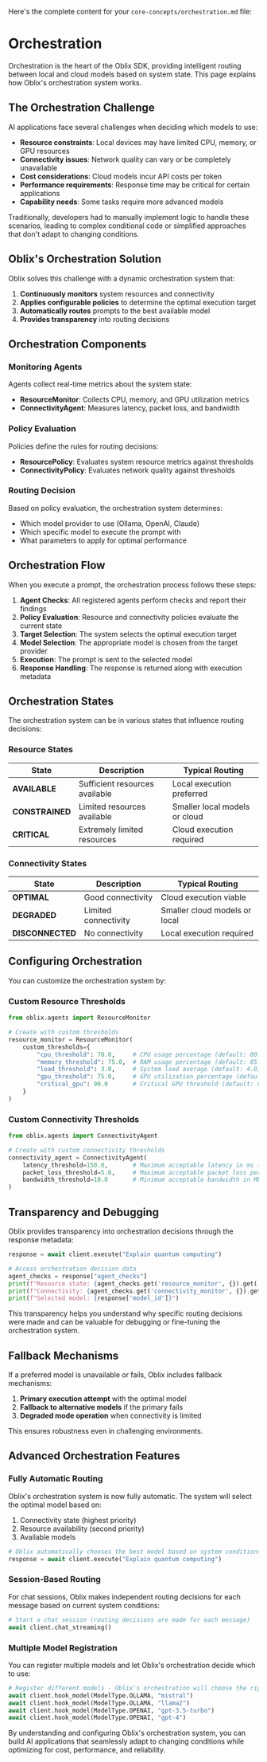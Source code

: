 Here's the complete content for your `core-concepts/orchestration.md` file:

# Orchestration

Orchestration is the heart of the Oblix SDK, providing intelligent routing between local and cloud models based on system state. This page explains how Oblix's orchestration system works.

## The Orchestration Challenge

AI applications face several challenges when deciding which models to use:

- **Resource constraints**: Local devices may have limited CPU, memory, or GPU resources
- **Connectivity issues**: Network quality can vary or be completely unavailable
- **Cost considerations**: Cloud models incur API costs per token
- **Performance requirements**: Response time may be critical for certain applications
- **Capability needs**: Some tasks require more advanced models

Traditionally, developers had to manually implement logic to handle these scenarios, leading to complex conditional code or simplified approaches that don't adapt to changing conditions.

## Oblix's Orchestration Solution

Oblix solves this challenge with a dynamic orchestration system that:

1. **Continuously monitors** system resources and connectivity
2. **Applies configurable policies** to determine the optimal execution target
3. **Automatically routes** prompts to the best available model
4. **Provides transparency** into routing decisions

## Orchestration Components

### Monitoring Agents

Agents collect real-time metrics about the system state:

- **ResourceMonitor**: Collects CPU, memory, and GPU utilization metrics
- **ConnectivityAgent**: Measures latency, packet loss, and bandwidth

### Policy Evaluation

Policies define the rules for routing decisions:

- **ResourcePolicy**: Evaluates system resource metrics against thresholds
- **ConnectivityPolicy**: Evaluates network quality against thresholds

### Routing Decision

Based on policy evaluation, the orchestration system determines:

- Which model provider to use (Ollama, OpenAI, Claude)
- Which specific model to execute the prompt with
- What parameters to apply for optimal performance

## Orchestration Flow

When you execute a prompt, the orchestration process follows these steps:

1. **Agent Checks**: All registered agents perform checks and report their findings
2. **Policy Evaluation**: Resource and connectivity policies evaluate the current state
3. **Target Selection**: The system selects the optimal execution target
4. **Model Selection**: The appropriate model is chosen from the target provider
5. **Execution**: The prompt is sent to the selected model
6. **Response Handling**: The response is returned along with execution metadata

## Orchestration States

The orchestration system can be in various states that influence routing decisions:

### Resource States

| State | Description | Typical Routing |
|-------|-------------|-----------------|
| **AVAILABLE** | Sufficient resources available | Local execution preferred |
| **CONSTRAINED** | Limited resources available | Smaller local models or cloud |
| **CRITICAL** | Extremely limited resources | Cloud execution required |

### Connectivity States

| State | Description | Typical Routing |
|-------|-------------|-----------------|
| **OPTIMAL** | Good connectivity | Cloud execution viable |
| **DEGRADED** | Limited connectivity | Smaller cloud models or local |
| **DISCONNECTED** | No connectivity | Local execution required |

## Configuring Orchestration

You can customize the orchestration system by:

### Custom Resource Thresholds

```python
from oblix.agents import ResourceMonitor

# Create with custom thresholds
resource_monitor = ResourceMonitor(
    custom_thresholds={
        "cpu_threshold": 70.0,     # CPU usage percentage (default: 80.0)
        "memory_threshold": 75.0,  # RAM usage percentage (default: 85.0)
        "load_threshold": 3.0,     # System load average (default: 4.0)
        "gpu_threshold": 75.0,     # GPU utilization percentage (default: 85.0)
        "critical_gpu": 90.0       # Critical GPU threshold (default: 95.0)
    }
)
```

### Custom Connectivity Thresholds

```python
from oblix.agents import ConnectivityAgent

# Create with custom connectivity thresholds
connectivity_agent = ConnectivityAgent(
    latency_threshold=150.0,       # Maximum acceptable latency in ms (default: 200.0)
    packet_loss_threshold=5.0,     # Maximum acceptable packet loss percentage (default: 10.0)
    bandwidth_threshold=10.0       # Minimum acceptable bandwidth in Mbps (default: 5.0)
)
```

## Transparency and Debugging

Oblix provides transparency into orchestration decisions through the response metadata:

```python
response = await client.execute("Explain quantum computing")

# Access orchestration decision data
agent_checks = response["agent_checks"]
print(f"Resource state: {agent_checks.get('resource_monitor', {}).get('state')}")
print(f"Connectivity: {agent_checks.get('connectivity_monitor', {}).get('state')}")
print(f"Selected model: {response['model_id']}")
```

This transparency helps you understand why specific routing decisions were made and can be valuable for debugging or fine-tuning the orchestration system.

## Fallback Mechanisms

If a preferred model is unavailable or fails, Oblix includes fallback mechanisms:

1. **Primary execution attempt** with the optimal model
2. **Fallback to alternative models** if the primary fails
3. **Degraded mode operation** when connectivity is limited

This ensures robustness even in challenging environments.

## Advanced Orchestration Features

### Fully Automatic Routing

Oblix's orchestration system is now fully automatic. The system will select the optimal model based on:

1. Connectivity state (highest priority)
2. Resource availability (second priority)
3. Available models

```python
# Oblix automatically chooses the best model based on system conditions
response = await client.execute("Explain quantum computing")
```

### Session-Based Routing

For chat sessions, Oblix makes independent routing decisions for each message based on current system conditions:

```python
# Start a chat session (routing decisions are made for each message)
await client.chat_streaming()
```

### Multiple Model Registration

You can register multiple models and let Oblix's orchestration decide which to use:

```python
# Register different models - Oblix's orchestration will choose the right one
await client.hook_model(ModelType.OLLAMA, "mistral")
await client.hook_model(ModelType.OLLAMA, "llama2")
await client.hook_model(ModelType.OPENAI, "gpt-3.5-turbo")
await client.hook_model(ModelType.OPENAI, "gpt-4")
```

By understanding and configuring Oblix's orchestration system, you can build AI applications that seamlessly adapt to changing conditions while optimizing for cost, performance, and reliability.
